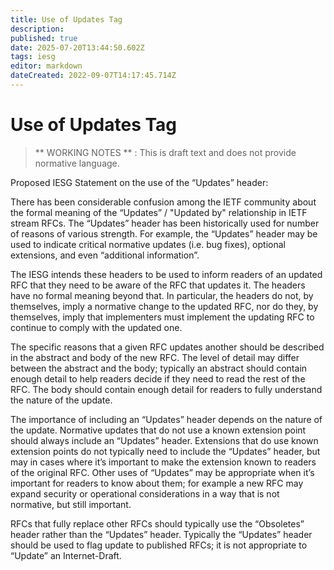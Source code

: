 ```yaml
---
title: Use of Updates Tag
description: 
published: true
date: 2025-07-20T13:44:50.602Z
tags: iesg
editor: markdown
dateCreated: 2022-09-07T14:17:45.714Z
---
```


# Use of Updates Tag
> ** WORKING NOTES ** : This is draft text and does not provide normative language.

Proposed IESG Statement on the use of the “Updates” header:

There has been considerable confusion among the IETF community about the formal meaning of the “Updates” / "Updated by" relationship in IETF stream RFCs. The “Updates” header has been historically used for number of reasons of various strength. For example, the “Updates” header may be used to indicate critical normative updates (i.e. bug fixes), optional extensions, and even “additional information”.

The IESG intends these headers to be used to inform readers of an updated RFC that they need to be aware of the RFC that updates it. The headers have no formal meaning beyond that. In particular, the headers do not, by themselves, imply a normative change to the updated RFC, nor do they, by themselves, imply that implementers must implement the updating RFC to continue to comply with the updated one. 

The specific reasons that a given RFC updates another should be described in the abstract and body of the new RFC. The level of detail may differ between the abstract and the body; typically an abstract should contain enough detail to help readers decide if they need to read the rest of the RFC. The body should contain enough detail for readers to fully understand the nature of the update.

The importance of including an “Updates” header depends on the nature of the update. Normative updates that do not use a known extension point should always include an “Updates” header. Extensions that do use known extension points do not typically need to include the “Updates” header, but may in cases where it’s important to make the extension known to readers of the original RFC. Other uses of “Updates” may be appropriate when it’s important for readers to know about them; for example a new RFC may expand security or operational considerations in a way that is not normative, but still important.

RFCs that fully replace other RFCs should typically use the “Obsoletes” header rather than the “Updates” header. Typically the “Updates” header should be used to flag update to published RFCs; it is not appropriate to “Update” an Internet-Draft. 